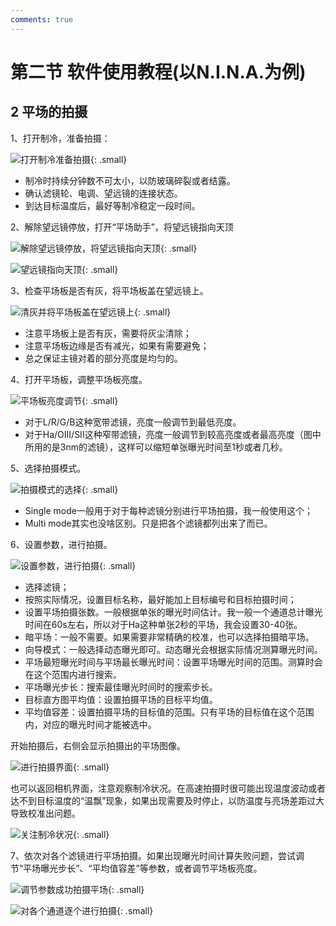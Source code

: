```yaml
---
comments: true
---
```


# 第二节 软件使用教程(以N.I.N.A.为例)



## 2 平场的拍摄

1、打开制冷，准备拍摄：

![打开制冷准备拍摄](../../../assets/images/chapter-12/12-2-1.png){: .small}

* 制冷时持续分钟数不可太小，以防玻璃碎裂或者结露。
* 确认滤镜轮、电调、望远镜的连接状态。
* 到达目标温度后，最好等制冷稳定一段时间。

2、解除望远镜停放，打开“平场助手”，将望远镜指向天顶

![解除望远镜停放，将望远镜指向天顶](../../../assets/images/chapter-12/12-2-2.png){: .small}

![望远镜指向天顶](../../../assets/images/chapter-12/12-2-3.png){: .small}

3、检查平场板是否有灰，将平场板盖在望远镜上。

![清灰并将平场板盖在望远镜上](../../../assets/images/chapter-12/12-2-4.png){: .small}

* 注意平场板上是否有灰，需要将灰尘清除；
* 注意平场板边缘是否有减光，如果有需要避免；
* 总之保证主镜对着的部分亮度是均匀的。

4、打开平场板，调整平场板亮度。

![平场板亮度调节](../../../assets/images/chapter-12/12-2-5.png){: .small}

* 对于L/R/G/B这种宽带滤镜，亮度一般调节到最低亮度。
* 对于Ha/OIII/SII这种窄带滤镜，亮度一般调节到较高亮度或者最高亮度（图中所用的是3nm的滤镜），这样可以缩短单张曝光时间至1秒或者几秒。

5、选择拍摄模式。

![拍摄模式的选择](../../../assets/images/chapter-12/12-2-6.png){: .small}

* Single mode一般用于对于每种滤镜分别进行平场拍摄，我一般使用这个；
* Multi mode其实也没啥区别。只是把各个滤镜都列出来了而已。

6、设置参数，进行拍摄。

![设置参数，进行拍摄](../../../assets/images/chapter-12/12-2-7.png){: .small}

* 选择滤镜；
* 按照实际情况，设置目标名称，最好能加上目标编号和目标拍摄时间；
* 设置平场拍摄张数。一般根据单张的曝光时间估计。我一般一个通道总计曝光时间在60s左右，所以对于Ha这种单张2秒的平场，我会设置30-40张。
* 暗平场：一般不需要。如果需要非常精确的校准，也可以选择拍摄暗平场。
* 向导模式：一般选择动态曝光即可。动态曝光会根据实际情况测算曝光时间。
* 平场最短曝光时间与平场最长曝光时间：设置平场曝光时间的范围。测算时会在这个范围内进行搜索。
* 平场曝光步长：搜索最佳曝光时间时的搜索步长。
* 目标直方图平均值：设置拍摄平场的目标平均值。
* 平均值容差：设置拍摄平场的目标值的范围。只有平场的目标值在这个范围内，对应的曝光时间才能被选中。

开始拍摄后，右侧会显示拍摄出的平场图像。

![进行拍摄界面](../../../assets/images/chapter-12/12-2-8.png){: .small}

也可以返回相机界面，注意观察制冷状况。在高速拍摄时很可能出现温度波动或者达不到目标温度的“温飘”现象，如果出现需要及时停止，以防温度与亮场差距过大导致校准出问题。

![关注制冷状况](../../../assets/images/chapter-12/12-2-9.png){: .small}

7、依次对各个滤镜进行平场拍摄。如果出现曝光时间计算失败问题，尝试调节“平场曝光步长”、“平均值容差”等参数，或者调节平场板亮度。

![调节参数成功拍摄平场](../../../assets/images/chapter-12/12-2-10.png){: .small}

![对各个通道逐个进行拍摄](../../../assets/images/chapter-12/12-2-11.png){: .small}